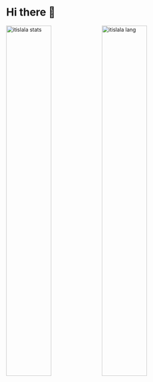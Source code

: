 # Hi there 👋

<img alt="itislala stats" align="left" width="49%" src="https://github-readme-stats.vercel.app/api?username=itislala&show_icons=true"/>

<img alt="itislala lang" align="right" width="49%" src= "https://github-readme-stats.vercel.app/api/top-langs/?username=itislala&layout=compact"/>
